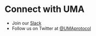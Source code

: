 # Connect with UMA

- Join our [Slack](https://join.slack.com/t/umaprotocol/shared_invite/zt-7mtxxds5-OIhE~q_WkwGCVNrq0~G~rg) 
- Follow us on Twitter at [@UMAprotocol](https://twitter.com/UMAprotocol)
